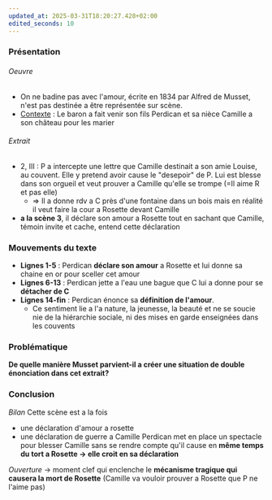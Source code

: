 ```yaml
---
updated_at: 2025-03-31T18:20:27.428+02:00
edited_seconds: 10
---
```

### Présentation
###### Oeuvre
- On ne badine pas avec l'amour, écrite en 1834 par Alfred de Musset, n'est pas destinée a être représentée sur scène.
- <u>Contexte</u> : Le baron a fait venir son fils Perdican et sa nièce Camille a son château pour les marier

###### Extrait
- 2, III : P a intercepte une lettre que Camille destinait a son amie Louise, au couvent. Elle y pretend avoir cause le "desepoir" de P. Lui est blesse dans son orgueil et veut prouver a Camille qu'elle se trompe (=Il aime R et pas elle)
	- => Il a donne rdv a C près d'une fontaine dans un bois mais en réalité il veut faire la cour a Rosette devant Camille
- **a la scène 3**, il déclare son amour a Rosette tout en sachant que Camille, témoin invite et cache, entend cette déclaration 
### Mouvements du texte 
- **Lignes 1-5** : Perdican **déclare son amour** a Rosette et lui donne sa chaine en or pour sceller cet amour
- **Lignes 6-13** : Perdican jette a l'eau une bague que C lui a donne pour se **détacher de C**
- **Lignes 14-fin** : Perdican énonce sa **définition de l'amour**. 
	- Ce sentiment lie a l'a nature, la jeunesse, la beauté et ne se soucie nie de la hiérarchie sociale, ni des mises en garde enseignées dans les couvents 

### Problématique
**De quelle manière Musset parvient-il a créer une situation de double énonciation dans cet extrait?**

### Conclusion 
*Bilan*
Cette scène est a la fois
- une déclaration d'amour a rosette
- une déclaration de guerre a Camille
Perdican met en place un spectacle pour blesser Camille sans se rendre compte qu'il cause en **même temps du tort a Rosette -> elle croit en sa déclaration**

*Ouverture*
 -> moment clef qui enclenche le **mécanisme tragique qui causera la mort de Rosette** (Camille va vouloir prouver a Rosette que P ne l'aime pas)
